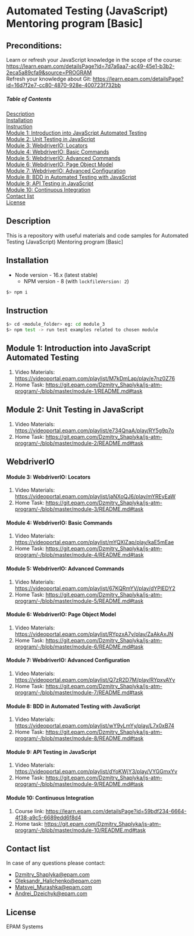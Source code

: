 # Automated Testing (JavaScript) Mentoring program [Basic]

## Preconditions:

Learn or refresh your JavaScript knowledge in the scope of the course: https://learn.epam.com/detailsPage?id=7d7a6aa7-ac49-45e1-b3b2-2eca5a89cfa9&source=PROGRAM  
Refresh your knowledge about Git: https://learn.epam.com/detailsPage?id=16d7f2e7-cc80-4870-928e-400723f732bb

##### Table of Contents

[Description](#description)  
[Installation](#installation)  
[Instruction](#instruction)  
[Module 1: Introduction into JavaScript Automated Testing](#module_1)  
[Module 2: Unit Testing in JavaScript](#module_2)  
[Module 3: WebdriverIO: Locators](#module_3)  
[Module 4: WebdriverIO: Basic Commands](#module_4)  
[Module 5: WebdriverIO: Advanced Commands](#module_5)  
[Module 6: WebdriverIO: Page Object Model](#module_6)  
[Module 7: WebdriverIO: Advanced Configuration](#module_7)  
[Module 8: BDD in Automated Testing with JavaScript](#module_8)  
[Module 9: API Testing in JavaScript](#module_9)  
[Module 10: Continuous Integration](#module_10)  
[Contact list](#contacts)  
[License](#license)

<a name="description"/>

## Description

This is a repository with useful materials and code samples for Automated Testing (JavaScript) Mentoring program [Basic]

<a name="installation"/>

## Installation

- Node version - 16.x (latest stable)
  - NPM version - 8 (with `lockfileVersion: 2`)

```sh
$> npm i
```

<a name="instruction"/>

## Instruction

```sh
$> cd <module_folder> eg: cd module_3
$> npm test -> run test examples related to chosen module
```

<a name="module_1"/>

## Module 1: Introduction into JavaScript Automated Testing

1. Video Materials: https://videoportal.epam.com/playlist/M7kDmLap/play/e7nz0Z76
1. Home Task: https://git.epam.com/Dzmitry_Shaplyka/js-atm-program/-/blob/master/module-1/README.md#task

<a name="module_2"/>

## Module 2: Unit Testing in JavaScript

1. Video Materials: https://videoportal.epam.com/playlist/e734QnaA/play/RY5g9p7o
1. Home Task: https://git.epam.com/Dzmitry_Shaplyka/js-atm-program/-/blob/master/module-2/README.md#task

## WebdriverIO

<a name="module_3"/>

#### Module 3: WebdriverIO: Locators

1. Video Materials: https://videoportal.epam.com/playlist/jaNXoQJ6/play/mYREyEaW
1. Home Task: https://git.epam.com/Dzmitry_Shaplyka/js-atm-program/-/blob/master/module-3/README.md#task

<a name="module_4"/>

#### Module 4: WebdriverIO: Basic Commands

1. Video Materials: https://videoportal.epam.com/playlist/mYQXlZap/play/kaE5mEae
1. Home Task: https://git.epam.com/Dzmitry_Shaplyka/js-atm-program/-/blob/master/module-4/README.md#task

<a name="module_5"/>

#### Module 5: WebdriverIO: Advanced Commands

1. Video Materials: https://videoportal.epam.com/playlist/67KQRmYV/play/dYPlEDY2
1. Home Task: https://git.epam.com/Dzmitry_Shaplyka/js-atm-program/-/blob/master/module-5/README.md#task

<a name="module_6"/>

#### Module 6: WebdriverIO: Page Object Model

1. Video Materials: https://videoportal.epam.com/playlist/RYpzxA7y/play/ZaAkAxJN
1. Home Task: https://git.epam.com/Dzmitry_Shaplyka/js-atm-program/-/blob/master/module-6/README.md#task

<a name="module_7"/>

#### Module 7: WebdriverIO: Advanced Configuration

1. Video Materials: https://videoportal.epam.com/playlist/Q7zR2D7M/play/RYpxyAYy
1. Home Task: https://git.epam.com/Dzmitry_Shaplyka/js-atm-program/-/blob/master/module-7/README.md#task

<a name="module_8"/>

#### Module 8: BDD in Automated Testing with JavaScript

1. Video Materials: https://videoportal.epam.com/playlist/wY9yLmYy/play/L7x0xB74
1. Home Task: https://git.epam.com/Dzmitry_Shaplyka/js-atm-program/-/blob/master/module-8/README.md#task

<a name="module_9"/>

#### Module 9: API Testing in JavaScript

1. Video Materials: https://videoportal.epam.com/playlist/dYoKWjY3/play/VYGGmxYv
1. Home Task: https://git.epam.com/Dzmitry_Shaplyka/js-atm-program/-/blob/master/module-9/README.md#task

<a name="module_10"/>

#### Module 10: Continuous Integration

1. Course link: https://learn.epam.com/detailsPage?id=59bdf234-6664-4f38-a9c5-6689edd6f8d4
1. Home task: https://git.epam.com/Dzmitry_Shaplyka/js-atm-program/-/blob/master/module-10/README.md#task

## Contact list

In case of any questions please contact:

- Dzmitry_Shaplyka@epam.com
- Oleksandr_Halichenko@epam.com
- Matsvei_Murashka@epam.com
- Andrei_Dzeichyk@epam.com

<a name="license"/>

## License

EPAM Systems
